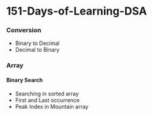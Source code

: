 # 151-Days-of-Learning-DSA
<h3>Conversion</h3>
<ul>
<li>Binary to Decimal</li>
<li>Decimal to Binary</li>
</ul>
<h3>Array</h3>
<h4>Binary Search</h4>
<ul>
<li>Searching in sorted array</li>
<li>First and Last occurrence</li>
<li>Peak Index in Mountain array</li>
</ul>
